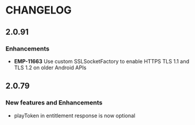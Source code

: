 # CHANGELOG

## 2.0.91

### Enhancements
- **EMP-11663** Use custom SSLSocketFactory to enable HTTPS TLS 1.1 and TLS 1.2 on older Android APIs

## 2.0.79

### New features and Enhancements
- playToken in entitlement response is now optional
